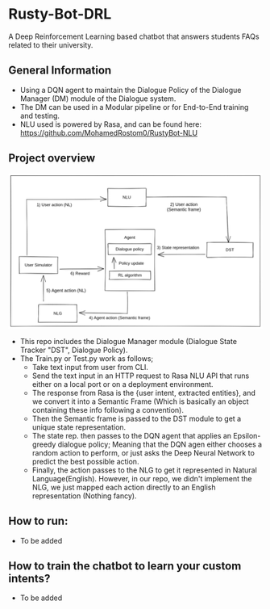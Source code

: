 # Rusty-Bot-DRL
A Deep Reinforcement Learning based chatbot that answers students FAQs related to their university.

## General Information
  - Using a DQN agent to maintain the Dialogue Policy of the Dialogue Manager (DM) module of the Dialogue system.
  - The DM can be used in a Modular pipeline or for End-to-End training and testing.
  - NLU used is powered by Rasa, and can be found here: https://github.com/MohamedRostom0/RustyBot-NLU
  
## Project overview
  ![alt text](https://github.com/MohamedRostom0/Rusty-Bot-DRL/blob/main/RustyBot2(NL).png)
  - This repo includes the Dialogue Manager module (Dialogue State Tracker "DST", Dialogue Policy).
  - The Train.py or Test.py work as follows;
    - Take text input from user from CLI.
    - Send the text input in an HTTP request to Rasa NLU API that runs either on a local port or on a deployment environment.
    - The response from Rasa is the {user intent, extracted entities}, and we convert it into a Semantic Frame (Which is basically an object containing           these info following a convention).
    - Then the Semantic frame is passed to the DST module to get a unique state representation.
    - The state rep. then passes to the DQN agent that applies an Epsilon-greedy dialogue policy; Meaning that the DQN agen either chooses a random action        to perform, or just asks the Deep Neural Network to predict the best possible action.
    - Finally, the action passes to the NLG to get it represented in Natural Language(English). However, in our repo, we didn't implement the NLG, we just      mapped each action directly to an English representation (Nothing fancy).

## How to run:
  - To be added

## How to train the chatbot to learn your custom intents?
  - To be added
